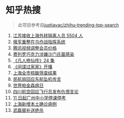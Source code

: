 # 知乎热搜

> 此项目参考自[justjavac/zhihu-trending-top-search](https://github.com/justjavac/zhihu-trending-top-search/blob/main/utils.ts)

<!-- BEGIN -->
  <!-- 最后更新时间:Mon Apr 11 2022 14:11:51 GMT+0000 (Coordinated Universal Time) -->
  1. [江苏接收上海外转隔离人员 5504 人](https://www.zhihu.com/search?q=上海隔离)
1. [俄军重整在乌作战指挥系统](https://www.zhihu.com/search?q=俄乌局势)
1. [腾讯视频调整会员价格](https://www.zhihu.com/search?q=腾讯视频会员价格)
1. [费列罗巧克力涉嫌沙门氏菌感染](https://www.zhihu.com/search?q=费列罗)
1. [《凡人修仙传》24 集](https://www.zhihu.com/search?q=凡人修仙传之魔道争锋二十四集)
1. [《间谍过家家》开播](https://www.zhihu.com/search?q=间谍过家家)
1. [上海全市核酸筛查结果](https://www.zhihu.com/search?q=上海全市核酸筛查结果)
1. [民航局回应东航坠机传言](https://www.zhihu.com/search?q=民航局回应传言)
1. [世界帕金森病日](https://www.zhihu.com/search?q=世界帕金森病日)
1. [四川航空回应飞行员发布仇恨言论](https://www.zhihu.com/search?q=四川航空回应)
1. [11 日起广州中小学停课停考](https://www.zhihu.com/search?q=广州疫情)
1. [上海新增本土确诊病例](https://www.zhihu.com/search?q=上海新增确诊)
1. [武磊替补送绝杀](https://www.zhihu.com/search?q=武磊)
  <!-- END -->